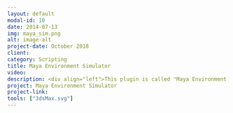 ```yaml
---
layout: default
modal-id: 10
date: 2014-07-13
img: maya_sim.png
alt: image-alt
project-date: October 2018
client: 
category: Scripting
title: Maya Environment Simulator
video: 
description: <div align="left">This plugin is called "Maya Environment Simulator". Using this plugin, Maya animators can work inside 3dsMax just like their native software. I've developed all transformation behaviors/tools of this plugin. It is written in maxscript.</div>
project: Maya Environment Simulator
project-link: 
tools: ["3dsMax.svg"]
---
```

